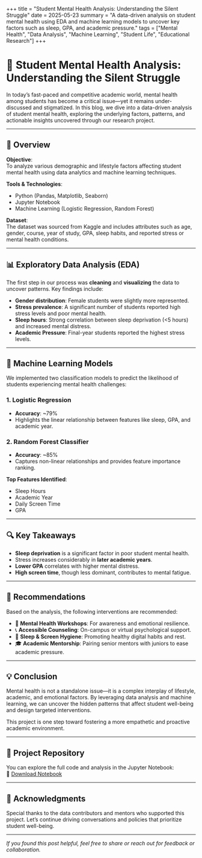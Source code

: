 +++
title = "Student Mental Health Analysis: Understanding the Silent Struggle"
date = 2025-05-23
summary = "A data-driven analysis on student mental health using EDA and machine learning models to uncover key factors such as sleep, GPA, and academic pressure."
tags = ["Mental Health", "Data Analysis", "Machine Learning", "Student Life", "Educational Research"]
+++

# 🧠 Student Mental Health Analysis: Understanding the Silent Struggle

In today’s fast-paced and competitive academic world, mental health among students has become a critical issue—yet it remains under-discussed and stigmatized. In this blog, we dive into a data-driven analysis of student mental health, exploring the underlying factors, patterns, and actionable insights uncovered through our research project.

---

## 📌 Overview

**Objective**:  
To analyze various demographic and lifestyle factors affecting student mental health using data analytics and machine learning techniques.

**Tools & Technologies**:  
- Python (Pandas, Matplotlib, Seaborn)  
- Jupyter Notebook  
- Machine Learning (Logistic Regression, Random Forest)

**Dataset**:  
The dataset was sourced from Kaggle and includes attributes such as age, gender, course, year of study, GPA, sleep habits, and reported stress or mental health conditions.

---

## 📊 Exploratory Data Analysis (EDA)

The first step in our process was **cleaning** and **visualizing** the data to uncover patterns. Key findings include:

- **Gender distribution**: Female students were slightly more represented.
- **Stress prevalence**: A significant number of students reported high stress levels and poor mental health.
- **Sleep hours**: Strong correlation between sleep deprivation (<5 hours) and increased mental distress.
- **Academic Pressure**: Final-year students reported the highest stress levels.

---

## 🧠 Machine Learning Models

We implemented two classification models to predict the likelihood of students experiencing mental health challenges:

### 1. Logistic Regression
- **Accuracy**: ~79%
- Highlights the linear relationship between features like sleep, GPA, and academic year.

### 2. Random Forest Classifier
- **Accuracy**: ~85%
- Captures non-linear relationships and provides feature importance ranking.

**Top Features Identified**:
- Sleep Hours  
- Academic Year  
- Daily Screen Time  
- GPA  

---

## 🔍 Key Takeaways

- **Sleep deprivation** is a significant factor in poor student mental health.
- Stress increases considerably in **later academic years**.
- **Lower GPA** correlates with higher mental distress.
- **High screen time**, though less dominant, contributes to mental fatigue.

---

## 📌 Recommendations

Based on the analysis, the following interventions are recommended:

- 🧠 **Mental Health Workshops**: For awareness and emotional resilience.
- 📞 **Accessible Counseling**: On-campus or virtual psychological support.
- 🌙 **Sleep & Screen Hygiene**: Promoting healthy digital habits and rest.
- 🎓 **Academic Mentorship**: Pairing senior mentors with juniors to ease academic pressure.

---

## 💡 Conclusion

Mental health is not a standalone issue—it is a complex interplay of lifestyle, academic, and emotional factors. By leveraging data analysis and machine learning, we can uncover the hidden patterns that affect student well-being and design targeted interventions.

This project is one step toward fostering a more empathetic and proactive academic environment.

---

## 📂 Project Repository

You can explore the full code and analysis in the Jupyter Notebook:  
📎 [Download Notebook](https://colab.research.google.com/drive/16PgX3G7GL_HArn4WuH444zOfxJXIfDGu?usp=sharinge)

---

## 🙌 Acknowledgments

Special thanks to the data contributors and mentors who supported this project. Let’s continue driving conversations and policies that prioritize student well-being.

---

*If you found this post helpful, feel free to share or reach out for feedback or collaboration.*
